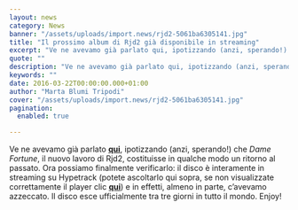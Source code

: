 ```yaml
---
layout: news
category: News
banner: "/assets/uploads/import.news/rjd2-5061ba6305141.jpg"
title: "Il prossimo album di Rjd2 già disponibile in streaming"
excerpt: "Ve ne avevamo già parlato qui, ipotizzando (anzi, sperando!) che Dame Fortune, il nuovo lavoro di Rjd2, costituisse in qualche modo un ritorno al passato. Ora possiamo finalmente verificarlo: il disco è interamente in streaming su Hypetrack (potete ascoltarlo qui sopra, se non visualizzate correttamente il player clic qui) e in effetti, almeno in parte, [&hellip"
quote: ""
description: "Ve ne avevamo già parlato qui, ipotizzando (anzi, sperando!) che Dame Fortune, il nuovo lavoro di Rjd2, costituisse in qualche modo un ritorno al passato. Ora possiamo finalmente verificarlo: il disco è interamente in streaming su Hypetrack (potete ascoltarlo qui sopra, se non visualizzate correttamente il player clic qui) e in effetti, almeno in parte, [&hellip"
keywords: ""
date: 2016-03-22T00:00:00.000+01:00
author: "Marta Blumi Tripodi"
cover: "/assets/uploads/import.news/rjd2-5061ba6305141.jpg"
pagination:
  enabled: true

---
```


Ve ne avevamo già parlato **[qui](https://hotmc.com/rjd2-torna-con-un-nuovo-album-e-il-primo-brano-in-streaming/)**, ipotizzando (anzi, sperando!) che _Dame Fortune_, il nuovo lavoro di Rjd2, costituisse in qualche modo un ritorno al passato. Ora possiamo finalmente verificarlo: il disco è interamente in streaming su Hypetrack (potete ascoltarlo qui sopra, se non visualizzate correttamente il player clic **[qui](https://hypem.com/premiere/rjd2)**) e in effetti, almeno in parte, c’avevamo azzeccato. Il disco esce ufficialmente tra tre giorni in tutto il mondo. Enjoy!